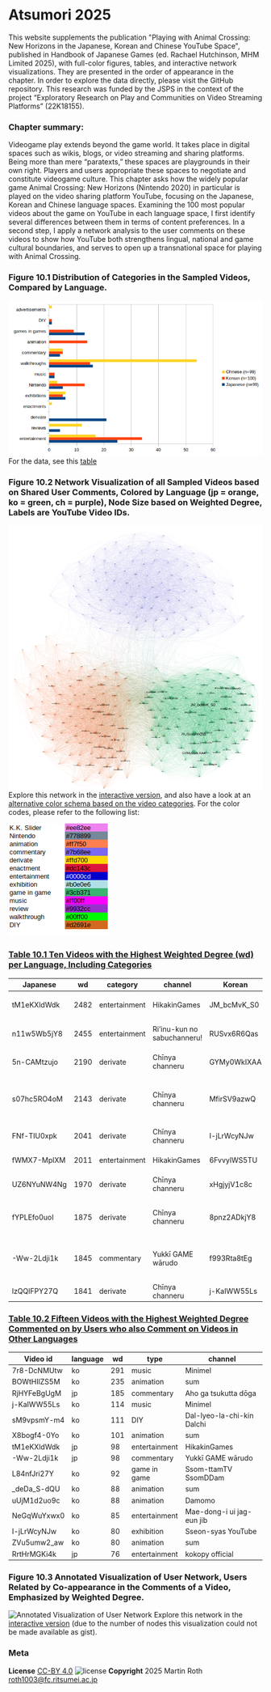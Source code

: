 # Atsumori 2025
This website supplements the publication "Playing with Animal Crossing: New Horizons in the Japanese, Korean and Chinese YouTube Space", published in  Handbook of Japanese Games (ed. Rachael Hutchinson, MHM Limited 2025), with full-color figures, tables, and interactive network visualizations. They are presented in the order of appearance in the chapter.
In order to explore the data directly, please visit the GitHub repository. This research was funded by the JSPS in the context of the project “Exploratory Research on Play and Communities on Video Streaming Platforms” (22K18155).  

### Chapter summary:
Videogame play extends beyond the game world. It takes place in digital spaces such as wikis, blogs, or video streaming and sharing platforms. Being more than mere “paratexts,” these spaces are playgrounds in their own right. Players and users appropriate these spaces to negotiate and constitute videogame culture. This chapter asks how the widely popular game Animal Crossing: New Horizons (Nintendo 2020) in particular is played on the video sharing platform YouTube, focusing on the Japanese, Korean and Chinese language spaces. Examining the 100 most popular videos about the game on YouTube in each language space, I first identify several differences between them in terms of content preferences. In a second step, I apply a network analysis to the user comments on these videos to show how YouTube both strengthens lingual, national and game cultural boundaries, and serves to open up a transnational space for playing with Animal Crossing.

### Figure 10.1 Distribution of Categories in the Sampled Videos, Compared by Language.
![Distribution of Categories in the Sampled Videos](figures/Roth_Fig10.1_videocats_initialdataset_comparison.png)
For the data, see this [table](tables/Roth_Table10.0_Data_ACNHYouTube_CountryComparison_Stats.csv)

### Figure 10.2 Network Visualization of all Sampled Videos based on Shared User Comments, Colored by Language (jp = orange, ko = green, ch = purple), Node Size based on Weighted Degree, Labels are YouTube Video IDs.
![Network Visualization of all Sampled Videos based on Shared User Comments](figures/Roth_Fig10.2_videorelation_allvideos_allregions_full_countrycolor.svg)
Explore this network in the [interactive version](https://ouestware.gitlab.io/retina/beta/#/graph/?url=https://gist.githubusercontent.com/m4chi/3e12532ff2529036581f8eed219555f4/raw/5db0ccf40b453c40976cc0fbe3005f640bfe372a/network-1e185694-905.gexf), and also have a look at an [alternative color schema based on the video categories](https://ouestware.gitlab.io/retina/beta/#/graph/?url=https://gist.githubusercontent.com/m4chi/2046fad48d325360e2b0904abc9a7b31/raw/218ed58f1d1efce9b849149c7eb33c982c6e24d8/network-53b77467-fcc.gexf). For the color codes, please refer to the following list:

![Color codes for the video categories](figures/ACNHYouTube_CategoryColorCodes.png)  

### [Table 10.1 Ten Videos with the Highest Weighted Degree (wd) per Language, Including Categories](tables/Roth_Table10.1_CrossCountryComparisonWeightedDegree.csv)

| Japanese | wd | category | channel | Korean | wd | category | channel | Chinese | wd | category | channel |
| --- | --- | --- | --- | --- | --- | --- | --- | --- | --- | --- | --- |
| tM1eKXldWdk | 2482 | entertainment | HikakinGames | JM_bcMvK_S0 | 4744 | entertainment | Heun-han-nam-mae | I1lebC_9YMI | 539 | walkthrough | Wei Wei |
| n11w5Wb5jY8 | 2455 | entertainment | Ri’inu-kun no sabuchanneru! | RUSvx6R6Qas | 4591 | entertainment | Heun-han-nam-mae | zfoPBvy_u9o | 523 | walkthrough | Yu Le Lerü |
| 5n-CAMtzujo | 2190 | derivate | Chīnya channeru | GYMy0WkIXAA | 4349 | entertainment | Heun-han-nam-mae | KHjy79YbcH4 | 413 | review | An JiuMi |
| s07hc5RO4oM | 2143 | derivate | Chīnya channeru | MfirSV9azwQ | 3119 | walkthrough | Gong-lyong | UqqxbHisW8U | 391 | entertainment | NyoNyo Ri Chang Shi Kuang |
| FNf-TIU0xpk | 2041 | derivate | Chīnya channeru | I-jLrWcyNJw | 3115 | exhibition | Sseon-syas YouTube | XjjaHjFj1zY | 365 | walkthrough | Yu Le Lerü |
| fWMX7-MplXM | 2011 | entertainment | HikakinGames | 6FvvylWS5TU | 2774 | walkthrough | Gong-lyong | laa5QLoNvrY | 365 | walkthrough | Yu Le Lerü |
| UZ6NYuNW4Ng | 1970 | derivate | Chīnya channeru | xHgjyjV1c8c | 2773 | commentary | Ssom-ttamTV SsomDDam | KM4YSzC55YY | 349 | commentary | Dio Chan |
| fYPLEfo0uoI | 1875 | derivate | Chīnya channeru | 8pnz2ADkjY8 | 2689 | walkthrough | Gong-lyong | 7Fl_FuZKBB8 | 335 | entertainment | KIKI You Xi Shi Kuang |
| -Ww-2Ldji1k | 1845 | commentary | Yukkī GAME wārudo | f993Rta8tEg | 2618 | walkthrough | Gong-lyong | bfxjUX7bGzQ | 334 | entertainment | NyoNyo Ri Chang Shi Kuang |
| lzQQlFPY27Q | 1841 | derivate | Chīnya channeru | j-KaIWW55Ls | 2527 | music | Gong-lyong | zB_JOnIiV3s | 329 | review | Yu Le Lerü |  

### [Table 10.2 Fifteen Videos with the Highest Weighted Degree Commented on by Users who also Comment on Videos in Other Languages](tables/Roth_Table10.2_CrossCountryBridgesWeightedDegree.csv)

| Video id | language | wd | type | channel |
| --- | --- | --- | --- | --- |
| 7r8-DcNMUtw | ko | 291 | music | Minimel |
| BOWtHIlZS5M | ko | 235 | animation | sum |
| RjHYFeBgUgM | jp | 185 | commentary | Aho ga tsukutta dōga |
| j-KaIWW55Ls | ko | 114 | music | Minimel |
| sM9vpsmY-m4 | ko | 111 | DIY | Dal-lyeo-la-chi-kin Dalchi |
| X8bogf4-0Yo | ko | 101 | animation | sum |
| tM1eKXldWdk | jp | 98 | entertainment | HikakinGames |
| -Ww-2Ldji1k | jp | 98 | commentary | Yukkī GAME wārudo |
| L84nfJri27Y | ko | 92 | game in game | Ssom-ttamTV SsomDDam |
| _deDa_S-dQU | ko | 88 | animation | sum |
| uUjM1d2uo9c | ko | 88 | animation | Damomo |
| NeGqWuYxwx0 | ko | 85 | entertainment | Mae-dong-i ui jag-eun jib |
| I-jLrWcyNJw | ko | 80 | exhibition | Sseon-syas YouTube |
| ZVu5umw2_aw | ko | 80 | animation | sum |
| RrtHrMGKi4k | jp | 76 | entertainment | kokopy official |  

### Figure 10.3 Annotated Visualization of User Network, Users Related by Co-appearance in the Comments of a Video, Emphasized by Weighted Degree.
![Annotated Visualization of User Network](figures/Roth_Fig10.3_peoplerelations_allnofilter_allregions_sample1934_full_videotype_annotated.svg)
Explore this network in the [interactive version](networks/network10.3/index.html) (due to the number of nodes this visualization could not be made available as gist).  

### Meta
<!--- **Zenodo Repository Snapshots
[![DOI](https://zenodo.org/badge/326400336.svg)](https://zenodo.org/badge/latestdoi/326400336) --->
**License**
[CC-BY 4.0](http://creativecommons.org/licenses/by/4.0)
![license](https://i.creativecommons.org/l/by/4.0/80x15.png)
**Copyright**
2025 Martin Roth [roth1003@fc.ritsumei.ac.jp](roth1003@fc.ritsumei.ac.jp)
